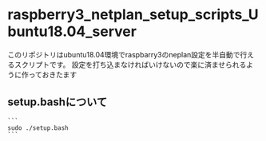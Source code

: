 # raspberry3_netplan_setup_scripts_Ubuntu18.04_server
このリポジトリはubuntu18.04環境でraspbarry3のneplan設定を半自動で行えるスクリプトです。
設定を打ち込まなければいけないので楽に済ませられるように作っておきたます

## setup.bashについて

    ```
    sudo ./setup.bash
    ```

